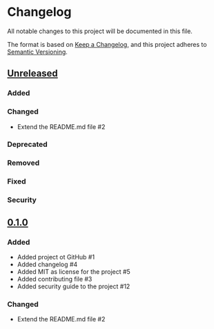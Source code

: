 # Changelog
All notable changes to this project will be documented in this file.

The format is based on [Keep a Changelog](https://keepachangelog.com/en/1.0.0/),
and this project adheres to [Semantic Versioning](https://semver.org/spec/v2.0.0.html).

## [Unreleased](https://github.com/orca-services/cakephp-feature-flags/compare/<last_release_name>...cakephp-3.x)
### Added

### Changed
- Extend the README.md file #2

### Deprecated

### Removed

### Fixed

### Security

## [0.1.0](https://github.com/orca-services/cakephp-feature-flags/tags/0.1.0)
### Added
- Added project ot GitHub #1 
- Added changelog #4
- Added MIT as license for the project #5
- Added contributing file #3
- Added security guide to the project #12

### Changed
- Extend the README.md file #2 
